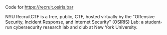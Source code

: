 Code for https://recruit.osiris.bar

NYU RecruitCTF is a free, public, CTF, hosted virtually by the "Offensive Security, Incident Response, and Internet Security" (OSIRIS) Lab: a student-run cybersecurity research lab and club at New York University.
